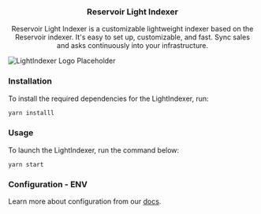 <h3 align="center">Reservoir Light Indexer</h3>
  <p align="center">
    Reservoir Light Indexer is a customizable lightweight indexer based on the Reservoir indexer. It's easy to set up, customizable, and fast. Sync sales and asks continuously into your infrastructure.
  </p>

![LightIndexer Logo Placeholder](https://dashboard.reservoir.tools/reservoir.svg)

### Installation

To install the required dependencies for the LightIndexer, run:

```bash
yarn installl
```

### Usage

To launch the LightIndexer, run the command below:

```
yarn start
```

### Configuration - ENV

Learn more about configuration from our [docs](https://docs.reservoir.tools/reference/reservoir-light-indexer).
